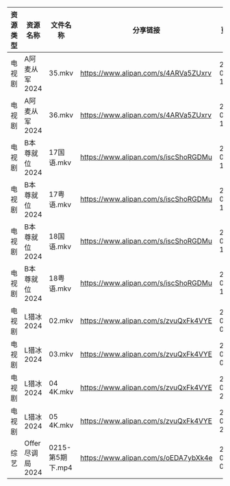 | 资源类型 | 资源名称         | 文件名称          | 分享链接                                 | 更新时间                |
| ---- | ------------ | ------------- | ------------------------------------ | ------------------- |
| 电视剧  | A阿麦从军2024    | 35.mkv        | https://www.alipan.com/s/4ARVa5ZUxrv | 2024-02-22 13:44:04 |
| 电视剧  | A阿麦从军2024    | 36.mkv        | https://www.alipan.com/s/4ARVa5ZUxrv | 2024-02-22 13:44:04 |
| 电视剧  | B本尊就位2024    | 17国语.mkv      | https://www.alipan.com/s/iscShoRGDMu | 2024-02-22 13:44:07 |
| 电视剧  | B本尊就位2024    | 17粤语.mkv      | https://www.alipan.com/s/iscShoRGDMu | 2024-02-22 13:44:07 |
| 电视剧  | B本尊就位2024    | 18国语.mkv      | https://www.alipan.com/s/iscShoRGDMu | 2024-02-22 13:44:07 |
| 电视剧  | B本尊就位2024    | 18粤语.mkv      | https://www.alipan.com/s/iscShoRGDMu | 2024-02-22 13:44:07 |
| 电视剧  | L猎冰2024      | 02.mkv        | https://www.alipan.com/s/zvuQxFk4VYE | 2024-02-22 00:05:20 |
| 电视剧  | L猎冰2024      | 03.mkv        | https://www.alipan.com/s/zvuQxFk4VYE | 2024-02-22 00:05:20 |
| 电视剧  | L猎冰2024      | 04 4K.mkv     | https://www.alipan.com/s/zvuQxFk4VYE | 2024-02-22 20:10:05 |
| 电视剧  | L猎冰2024      | 05 4K.mkv     | https://www.alipan.com/s/zvuQxFk4VYE | 2024-02-22 20:10:04 |
| 综艺   | Offer尽调局2024 | 0215-第5期下.mp4 | https://www.alipan.com/s/oEDA7ybXk4e | 2024-02-22 00:06:22 |
